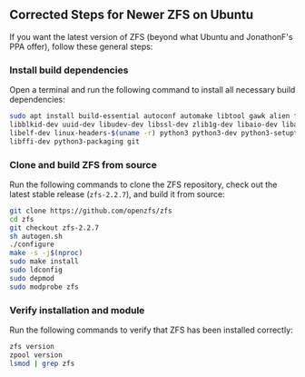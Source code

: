 ## Corrected Steps for Newer ZFS on Ubuntu
If you want the latest version of ZFS (beyond what Ubuntu and JonathonF's PPA offer), follow these general steps:

### Install build dependencies

Open a terminal and run the following command to install all necessary build dependencies:
```bash
sudo apt install build-essential autoconf automake libtool gawk alien fakeroot dkms \
libblkid-dev uuid-dev libudev-dev libssl-dev zlib1g-dev libaio-dev libattr1-dev \
libelf-dev linux-headers-$(uname -r) python3 python3-dev python3-setuptools python3-cffi \
libffi-dev python3-packaging git
```
### Clone and build ZFS from source

Run the following commands to clone the ZFS repository, check out the latest stable release (`zfs-2.2.7`), and build it from source:
```bash
git clone https://github.com/openzfs/zfs
cd zfs
git checkout zfs-2.2.7
sh autogen.sh
./configure
make -s -j$(nproc)
sudo make install
sudo ldconfig
sudo depmod
sudo modprobe zfs
```
### Verify installation and module

Run the following commands to verify that ZFS has been installed correctly:
```bash
zfs version
zpool version
lsmod | grep zfs
```
